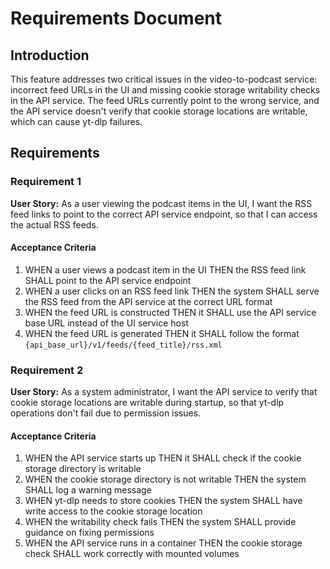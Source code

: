 # Requirements Document

## Introduction

This feature addresses two critical issues in the video-to-podcast service: incorrect feed URLs in the UI and missing cookie storage writability checks in the API service. The feed URLs currently point to the wrong service, and the API service doesn't verify that cookie storage locations are writable, which can cause yt-dlp failures.

## Requirements

### Requirement 1

**User Story:** As a user viewing the podcast items in the UI, I want the RSS feed links to point to the correct API service endpoint, so that I can access the actual RSS feeds.

#### Acceptance Criteria

1. WHEN a user views a podcast item in the UI THEN the RSS feed link SHALL point to the API service endpoint
2. WHEN a user clicks on an RSS feed link THEN the system SHALL serve the RSS feed from the API service at the correct URL format
3. WHEN the feed URL is constructed THEN it SHALL use the API service base URL instead of the UI service host
4. WHEN the feed URL is generated THEN it SHALL follow the format `{api_base_url}/v1/feeds/{feed_title}/rss.xml`

### Requirement 2

**User Story:** As a system administrator, I want the API service to verify that cookie storage locations are writable during startup, so that yt-dlp operations don't fail due to permission issues.

#### Acceptance Criteria

1. WHEN the API service starts up THEN it SHALL check if the cookie storage directory is writable
2. WHEN the cookie storage directory is not writable THEN the system SHALL log a warning message
3. WHEN yt-dlp needs to store cookies THEN the system SHALL have write access to the cookie storage location
4. WHEN the writability check fails THEN the system SHALL provide guidance on fixing permissions
5. WHEN the API service runs in a container THEN the cookie storage check SHALL work correctly with mounted volumes